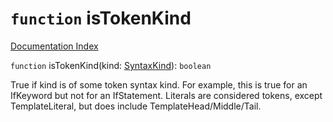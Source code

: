 # `function` isTokenKind

[Documentation Index](../README.md)

`function` isTokenKind(kind: [SyntaxKind](../enum.SyntaxKind/README.md)): `boolean`

True if kind is of some token syntax kind.
For example, this is true for an IfKeyword but not for an IfStatement.
Literals are considered tokens, except TemplateLiteral, but does include TemplateHead/Middle/Tail.

